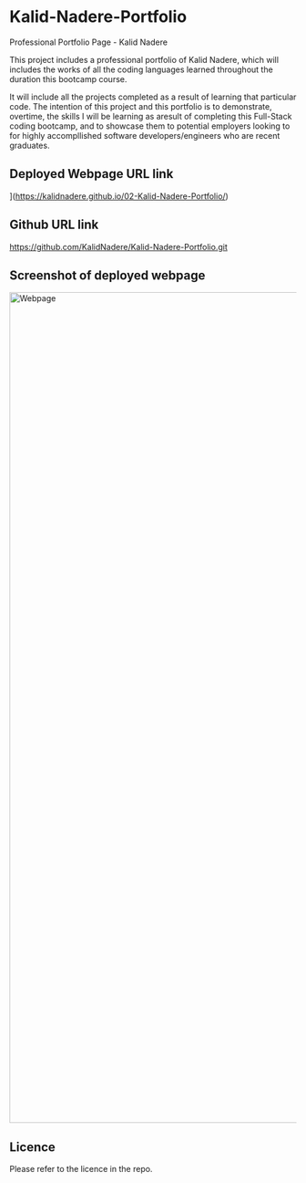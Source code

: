 # Kalid-Nadere-Portfolio
Professional Portfolio Page - Kalid Nadere

This project includes a professional portfolio of Kalid Nadere, which will includes the works of all the coding languages learned throughout the duration this bootcamp course.

It will include all the projects completed as a result of learning that particular code.
The intention of this project and this portfolio is to demonstrate, overtime, the skills I will be learning as aresult of completing this Full-Stack coding bootcamp, and to showcase them to potential employers looking to for highly accompllished software developers/engineers who are recent graduates.


## Deployed Webpage URL link 
](https://kalidnadere.github.io/02-Kalid-Nadere-Portfolio/)


## Github URL link
https://github.com/KalidNadere/Kalid-Nadere-Portfolio.git


## Screenshot of deployed webpage

<img width="1456" alt="Webpage" src="https://github.com/KalidNadere/Kalid-Nadere-Portfolio/assets/131591052/dd7606aa-e5d5-4aeb-8c7a-c78fc3ec7d86">

## Licence
Please refer to the licence in the repo.


